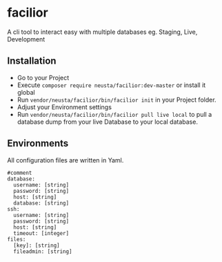 # facilior
A cli tool to interact easy with multiple databases eg. Staging, Live, Development

## Installation

  - Go to your Project
  - Execute `composer require neusta/facilior:dev-master` or install it global
  - Run `vendor/neusta/facilior/bin/facilior init` in your Project folder.
  - Adjust your Environment settings
  - Run `vendor/neusta/facilior/bin/facilior pull live local` to pull a database dump from your live Database to your local database.

  
  
  
## Environments

All configuration files are written in Yaml. 
```
#comment
database:
  username: [string]
  password: [string]
  host: [string]
  database: [string]
ssh:
  username: [string]
  password: [string]
  host: [string]
  timeout: [integer]
files:
  [key]: [string]
  fileadmin: [string]
```